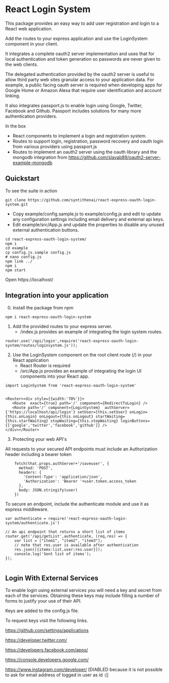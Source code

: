 # React Login System

This package provides an easy way to add user registration and login to a React web application. 

Add the routes to your express application and use the LoginSystem component in your client.

It integrates a complete oauth2 server implementation and uses that for local authentication and token generation so passwords are never given to the web clients.

The delegated authentication provided by the oauth2 server is useful to allow third party web sites granular access to your application data.  For example, a public facing oauth server is required when developing apps for Google Home or Amazon Alexa that require user identification and account linking.

It also integrates passport.js to enable login using Google, Twitter, Facebook and Github. Passport includes solutions for many more authentication providers.

In the box
- React components to implement a login and registration system.
- Routes to support login, registration, password recovery and oauth login from various providers using passport.js
- Routes to implement an oauth2 server using the oauth library and the mongodb integration from https://github.com/slavab89/oauth2-server-example-mongodb


## Quickstart

To see the suite in action

```
git clone https://github.com/syntithenai/react-express-oauth-login-system.git
```

- Copy example/config.sample.js to example/config.js and edit to update any configuration settings including email delivery and external api keys.
- Edit example/src/App.js and update the properties to disable any unused external authentication buttons.


```
cd react-express-oauth-login-system/
npm i
cd example
cp config.js.sample config.js
# nano config.js
npm link ../ 
npm i
npm start
```

Open https://localhost/ 


## Integration into your application

0. Install the package from npm

```
npm i react-express-oauth-login-system
```

1. Add the provided routes to your express server.
	- /index.js provides an example of integrating the login system routes.
	
```
router.use('/api/login',require('react-express-oauth-login-system/routes/loginsystem.js'));
```

2. Use the LoginSystem component on the root client route (/)  in your React application
	- React Router is required
	- /src/App.js provides an example of integrating the login UI components into your React app.

```
import LoginSystem from 'react-express-oauth-login-system'


<Router><div style={{width:'70%'}}>
   <Route  exact={true} path='/' component={RedirectToLogin} />
   <Route path='/' component={LoginSystem}  authServer={'https://localhost/api/login'} setUser={this.setUser} onLogin={this.onLogin} onLogout={this.onLogout} startWaiting={this.startWaiting} stopWaiting={this.stopWaiting} loginButtons={['google','twitter','facebook','github']} />
</div></Router>

```

3. Protecting your web API's

All requests to your secured API endpoints must include an Authorization header including a bearer token

```
	fetch(that.props.authServer+'/saveuser', {
	  method: 'POST',
	  headers: {
		'Content-Type': 'application/json',
		'Authorization': 'Bearer '+user.token.access_token
	  },
	  body: JSON.stringify(user)
	})
```

To secure an endpoint, include the authenticate module and use it as express middleware.

```
var authenticate = require('react-express-oauth-login-system/authenticate.js')

// An api endpoint that returns a short list of items
router.get('/api/getList',authenticate, (req,res) => {
	var list = ["item1", "item2", "item3"];
	// note that res.user is available after authentication
	res.json([{items:list,user:res.user}]);
	console.log('Sent list of items');
});


```

## Login With External Services

To enable login using external services you will need a key and secret from each of the services. Obtaining these keys may include filling a number of forms to justify your use of their API.

Keys are added to the config.js file.

To request keys visit the following links.

https://github.com/settings/applications

https://developer.twitter.com/

https://developers.facebook.com/apps/

https://console.developers.google.com/




https://www.instagram.com/developer/ [DIABLED because it is not possible to ask for email address of logged in user as id :(]
